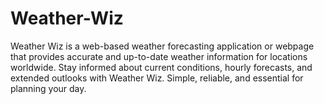 # Weather-Wiz
Weather Wiz is a web-based weather forecasting application  or webpage that provides accurate and up-to-date weather information for locations worldwide. Stay informed about current conditions, hourly forecasts, and extended outlooks with Weather Wiz. Simple, reliable, and essential for planning your day.
